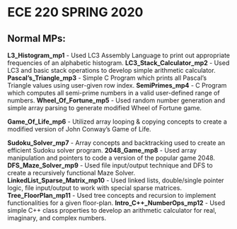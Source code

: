 # ECE 220 SPRING 2020
Normal MPs:
-------------
**L3_Histogram_mp1** - Used LC3 Assembly Language to print out appropriate frequencies of an alphabetic histogram.
**LC3_Stack_Calculator_mp2** - Used LC3 and basic stack operations to develop simple arithmetic calculator.
**Pascal’s_Triangle_mp3** - Simple C Program which prints all Pascal’s Triangle values using user-given row index.
**SemiPrimes_mp4** - C Program which computes all semi-prime numbers in a valid user-defined range of numbers.
**Wheel_Of_Fortune_mp5** - Used random number generation and simple array parsing to generate modified Wheel of Fortune game.

**Game_Of_Life_mp6** - Utilized array looping & copying concepts to create a modified version of John Conway’s Game of Life.

**Sudoku_Solver_mp7** - Array concepts and backtracking used to create an efficient Sudoku solver program.
**2048_Game_mp8** - Used array manipulation and pointers to code a version of the popular game 2048.
**DFS_Maze_Solver_mp9** - Used file input/output technique and DFS to create a recursively functional Maze Solver.
**LinkedList_Sparse_Matrix_mp10** - Used linked lists, double/single pointer logic, file input/output to work with special sparse matrices.
**Tree_FloorPlan_mp11** - Used tree concepts and recursion to implement functionalities for a given floor-plan. 
**Intro_C++_NumberOps_mp12** - Used simple C++ class properties to develop an arithmetic calculator for real, imaginary, and complex numbers.
